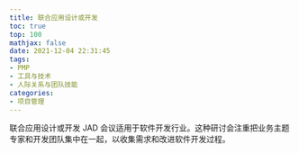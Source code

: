 ```yaml
---
title: 联合应用设计或开发
toc: true
top: 100
mathjax: false
date: 2021-12-04 22:31:45
tags:
- PMP
- 工具与技术
- 人际关系与团队技能
categories:
- 项目管理
---
```

联合应用设计或开发 JAD 会议适用于软件开发行业。这种研讨会注重把业务主题专家和开发团队集中在一起，以收集需求和改进软件开发过程。
